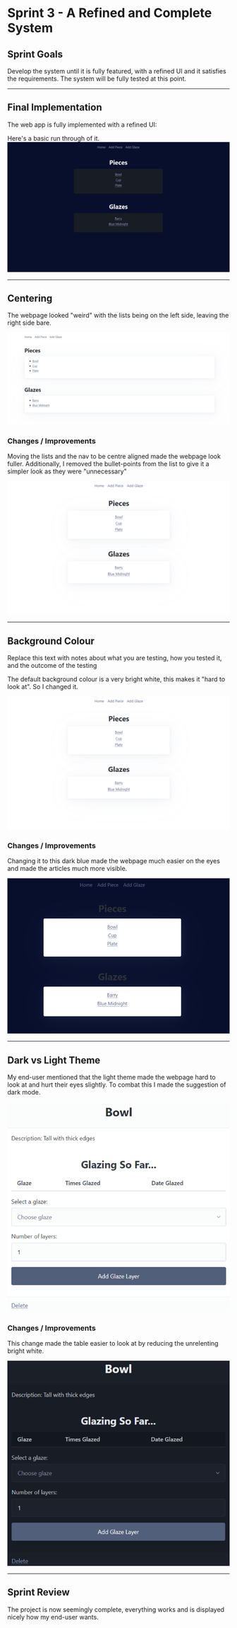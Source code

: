 # Sprint 3 - A Refined and Complete System


## Sprint Goals

Develop the system until it is fully featured, with a refined UI and it satisfies the requirements. The system will be fully tested at this point.

---

## Final Implementation

The web app is fully implemented with a refined UI:

Here's a basic run through of it. 
![Basic run through of the website](screenshots/basic-run-through.gif)


---

## Centering 

The webpage looked "weird" with the lists being on the left side, leaving the right side bare. 

![Webpage Left Aligned](screenshots/leftCentered.png)

### Changes / Improvements

Moving the lists and the nav to be centre aligned made the webpage look fuller. Additionally, I removed the bullet-points from the list to give it a simpler look as they were "unnecessary" 

![Webpage Centre Aligned](screenshots/lightBack.png)


---

## Background Colour

Replace this text with notes about what you are testing, how you tested it, and the outcome of the testing

The default background colour is a very bright white, this makes it "hard to look at". So I changed it. 

![Default Background](screenshots/lightBack.png)

### Changes / Improvements

Changing it to this dark blue made the webpage much easier on the eyes and made the articles much more visible.


![Dark background colour](screenshots/darkBack.png)

---

## Dark vs Light Theme 

My end-user mentioned that the light theme made the webpage hard to look at and hurt their eyes slightly. To combat this I made the suggestion of dark mode. 

![Light version of the table](screenshots/lightTable.png)

### Changes / Improvements

This change made the table easier to look at by reducing the unrelenting bright white. 

![Dark version of the table](screenshots/darkTable.png)

---

## Sprint Review

The project is now seemingly complete, everything works and is displayed nicely how my end-user wants. 

